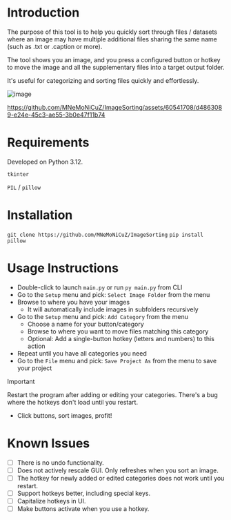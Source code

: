 # Introduction
The purpose of this tool is to help you quickly sort through files / datasets where an image may have multiple additional files sharing the same name (such as .txt or .caption or more).

The tool shows you an image, and you press a configured button or hotkey to move the image and all the supplementary files into a target output folder.

It's useful for categorizing and sorting files quickly and effortlessly.

![image](https://github.com/MNeMoNiCuZ/ImageSorting/assets/60541708/2a834a38-05ba-493c-b885-9f72905bae04)

https://github.com/MNeMoNiCuZ/ImageSorting/assets/60541708/d4863089-e24e-45c3-ae55-3b0e47f11b74

# Requirements
Developed on Python 3.12.

`tkinter`

`PIL` / `pillow`

# Installation
`git clone https://github.com/MNeMoNiCuZ/ImageSorting`
`pip install pillow`

# Usage Instructions
- Double-click to launch `main.py` or run `py main.py` from CLI
- Go to the `Setup` menu and pick: `Select Image Folder` from the menu
- Browse to where you have your images
  - It will automatically include images in subfolders recursively
- Go to the `Setup` menu and pick: `Add Category` from the menu
  - Choose a name for your button/category
  - Browse to where you want to move files matching this category
  - Optional: Add a single-button hotkey (letters and numbers) to this action
- Repeat until you have all categories you need
- Go to the `File` menu and pick: `Save Project As` from the menu to save your project
> [!IMPORTANT]
> Restart the program after adding or editing your categories. There's a bug where the hotkeys don't load until you restart.

- Click buttons, sort images, profit!


# Known Issues
- [ ]   There is no undo functionality.
- [ ]   Does not actively rescale GUI. Only refreshes when you sort an image.
- [ ]   The hotkey for newly added or edited categories does not work until you restart.
- [ ]   Support hotkeys better, including special keys.
- [ ]   Capitalize hotkeys in UI.
- [ ]   Make buttons activate when you use a hotkey.
